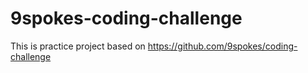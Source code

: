 # 9spokes-coding-challenge
This is practice project based on https://github.com/9spokes/coding-challenge
